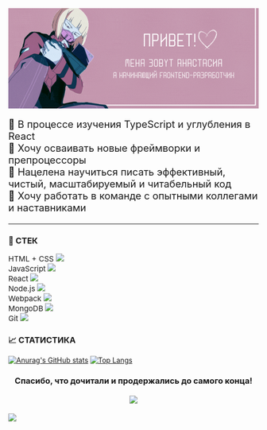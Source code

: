 <img align="center" src="./Привет!.gif"/>

<p style="font-size: 20px;">
🔘 В процессе изучения TypeScript и углубления в React <br>
🔘 Хочу осваивать новые фреймворки и препроцессоры <br>
🔘 Нацелена научиться писать эффективный, чистый, масштабируемый и читабельный код <br>
🔘 Хочу работать в команде с опытными коллегами и наставниками
</p>

---

### 🔮 СТЕК

<p style="font-size: 15px;">
HTML + CSS <img src="https://upload.wikimedia.org/wikipedia/commons/thumb/1/10/CSS3_and_HTML5_logos_and_wordmarks.svg/2560px-CSS3_and_HTML5_logos_and_wordmarks.svg.png" height="23"/> <br>
JavaScript <img src="https://fuzeservers.ru/wp-content/uploads/9/3/a/93a14a817aba78c219b6421198863989.png" height="23"/> <br>
React <img src="https://pluspng.com/img-png/react-logo-png-img-react-logo-png-react-js-logo-png-transparent-png-1142x1027.png" height="23"/> <br>
Node.js <img src="https://brandslogos.com/wp-content/uploads/thumbs/nodejs-logo-vector.svg" height="23"/> <br>
Webpack <img src="https://web-creator.ru/technologies/webpack.png" height="23"/> <br>
MongoDB <img src="https://media.slid.es/uploads/132631/images/5162178/mongodb.png" height="23"/> <br>
Git <img src="https://upload.wikimedia.org/wikipedia/commons/thumb/c/c5/Git_Icon.svg/1200px-Git_Icon.svg.png" height="23"/> <br>
</p>

### 📈 CТАТИСТИКА

[![Anurag's GitHub stats](https://github-readme-stats.vercel.app/api?username=AnastasiaBelova00&theme=panda)](https://github.com/anuraghazra/github-readme-stats) [![Top Langs](https://github-readme-stats.vercel.app/api/top-langs/?username=AnastasiaBelova00&layout=compact&theme=panda)](https://github.com/anuraghazra/github-readme-stats)

<h3 align="center">Спасибо, что дочитали и продержались до самого конца! <br>
<br>
<img src="https://i.pinimg.com/originals/7a/1e/b6/7a1eb6973e65863dfb70f628435b7d29.jpg" height="200"/> <br>
</h3>

![](https://komarev.com/ghpvc/?username=AnastasiaBelova00&color=c598af)
